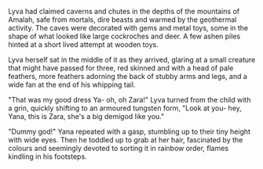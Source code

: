 Lyva had claimed caverns and chutes in the depths of the mountains of Amalah, safe from mortals, dire beasts and warmed by the geothermal activity. The caves were decorated with gems and metal toys, some in the shape of what looked like large cockroches and deer. A few ashen piles hinted at a short lived attempt at wooden toys.    

Lyva herself sat in the middle of it as they arrived, glaring at a small creature that might have passed for three, red skinned and with a head of pale feathers, more feathers adorning the back of stubby arms and legs, and a wide fan at the end of his whipping tail.    

"That was my good dress Ya- oh, oh Zara!" Lyva turned from the child with a grin, quickly shifting to an armoured tungsten form, "Look at you- hey, Yana, this is Zara, she's a big demigod like you."      

"Dummy god!" Yana repeated with a gasp, stumbling up to their tiny height with wide eyes. Then he toddled up to grab at her hair, fascinated by the colours and seemingly devoted to sorting it in rainbow order, flames kindling in his footsteps.